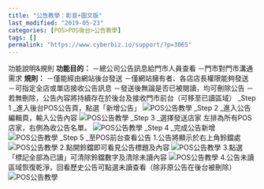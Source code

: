 ```yaml
---
title: "公告教學：影音+圖文版"
last_modified: "2019-05-23"
categories: [POS>POS後台>公告教學]
tags: []
permalink: "https://www.cyberbiz.io/support/?p=3065"
---
```


功能說明&規則 **功能目的：** －總公司公告訊息給門市人員查看 －門市對門市溝通需求 **規則：** －僅能經由網站後台發送
－僅網站擁有者、各店店長權限能夠發送 －可指定全店或單店接收公告訊息 －發送後無論是否已被閱讀，均可刪除公告
－若無刪除，公告內容將持續存在於後台及接收門市前台（可移至已讀區域） _Step 1 _進入後台POS公告頁，點選「新增公告」
![POS公告教學](https://www.cyberbiz.co/support/wp-content/uploads/2019/05/bulletin1.png) _Step 2 _進入公告編輯頁，輸入公告內容
![POS公告教學](https://www.cyberbiz.co/support/wp-content/uploads/2019/05/bulletin2.png) _Step 3 _選擇發送店家  左排為所有POS店家，右側為收公告名單。
![POS公告教學](https://www.cyberbiz.co/support/wp-content/uploads/2019/05/bulletin3.png) _Step 4 _完成公告新增
![POS公告教學](https://www.cyberbiz.co/support/wp-content/uploads/2019/05/bulletin4.png) _Step 5 _至POS前台查看公告  1.公告將顯示於右上角鈴鐺處
![POS公告教學](https://www.cyberbiz.co/support/wp-content/uploads/2019/05/bulletin5.png) 2.點開鈴鐺即可看見公告標題及內容
![POS公告教學](https://www.cyberbiz.co/support/wp-content/uploads/2019/05/bulletin6.png) 3.點選「標記全部為已讀」可清除鈴鐺數字及清除未讀內容
![POS公告教學](https://www.cyberbiz.co/support/wp-content/uploads/2019/05/bulletin7.png) 4.公告未讀區域恢復乾淨，回看歷史公告可點選未讀查看（除非原公告在後台被刪除）
![POS公告教學](https://www.cyberbiz.co/support/wp-content/uploads/2019/05/bulletin8.png)

